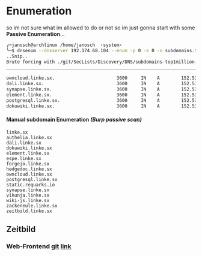 # Enumeration
so im not sure what im allowed to do or not so im just gonna start with some **Passive Enumeration**...
```sh
╭─janosch@archlinux /home/janosch  ‹system›
╰─$ dnsenum --dnsserver 192.174.68.104 --enum -p 0 -s 0 -o subdomains.txt -f ./git/SecLists/Discovery/DNS/subdomains-top1million-110000.txt linke.sx
..Snip..
Brute forcing with ./git/SecLists/Discovery/DNS/subdomains-top1million-110000.txt:
_____________________________________________________________________________

owncloud.linke.sx.                       3600     IN    A        152.53.46.97
dali.linke.sx.                           3600     IN    A        152.53.46.97
synapse.linke.sx.                        3600     IN    A        152.53.46.97
element.linke.sx.                        3600     IN    A        152.53.46.97
postgresql.linke.sx.                     3600     IN    A        152.53.46.97
dokuwiki.linke.sx.                       3600     IN    A        152.53.46.97
```

#### Manual subdomain Enumeration _(Burp passive scan)_
```
linke.sx
authelia.linke.sx
dali.linke.sx
dokuwiki.linke.sx
element.linke.sx
espe.linke.sx
forgejo.linke.sx
hedgedoc.linke.sx
owncloud.linke.sx
postgresql.linke.sx
static.requarks.io
synapse.linke.sx
vikunja.linke.sx
wiki-js.linke.sx
zackeneule.linke.sx
zeitbild.linke.sx
```

## Zeitbild
### Web-Frontend [git](https://forgejo.linke.sx/zeitbild/frontend-dali) [link](dali.linke.sx)
